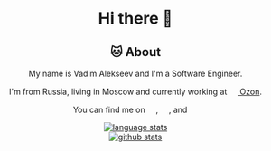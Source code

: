 <!-- links to social media -->

[1]: https://www.linkedin.com/in/vadim-alekseev
[2]: https://vk.com/superoot
[3]: https://t.me/Vad1m_Alekseev

<div align="center">

  # Hi there 👋

  ## 🐱 About

  My name is Vadim Alekseev and I'm a Software Engineer.

  I'm from Russia, living in Moscow and currently working at [<img src="https://raw.githubusercontent.com/aleksvdim/aleksvdim/main/static/ozon.ico" width="15" height="15"> Ozon](https://www.ozon.ru).

  You can find me on
  [<img src="https://www.linkedin.com/favicon.ico" width="15" height="15">][1], 
  [<img src="https://vk.com/favicon.ico" width="15" height="15">][2],
  and [<img src="https://telegram.org/favicon.ico" width="15" height="15">][3]

  <a href="https://github.com/aleksvdim/aleksvdim">
    <img alt="language stats" title="language stats" src="https://github-readme-stats.vercel.app/api/top-langs?username=aleksvdim&layout=compact&count_private=true&show_icons=true&theme=dracula&langs_count=4" />
    <br/>
    <img alt="github stats" title="Github Stats" src="https://github-readme-stats.vercel.app/api?username=aleksvdim&count_private=true&include_all_commits=true&show_icons=true&theme=dracula" />
  </a>
</div>
  
